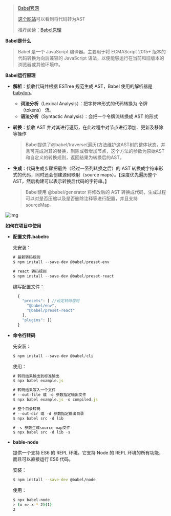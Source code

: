 > [Babel官网](https://www.babeljs.cn/)
>
> [这个网站](https://astexplorer.net/)可以看到将代码转为AST
>
> 推荐阅读：[Babel原理](https://juejin.cn/post/6844903760603398151)

**Babel是什么**

> Babel 是一个 JavaScript 编译器。主要用于将 ECMAScript 2015+ 版本的代码转换为向后兼容的 JavaScript 语法，以便能够运行在当前和旧版本的浏览器或其他环境中。

**Babel运行原理**

- **解析**：接收代码并根据 ESTree 规范生成 AST，Babel 使用的解析器是 [babylon](https://github.com/babel/babylon)。
  - **词法分析**（Lexical Analysis）：把字符串形式的代码转换为 令牌（tokens） 流。
  - **语法分析**（Syntactic Analysis）：会把一个令牌流转换成 AST 的形式

- **转换**：接收 AST 并对其进行遍历，在此过程中对节点进行添加、更新及移除等操作

  > Babel提供了@babel/traverse(遍历)方法维护这AST树的整体状态，并且可完成对其的替换，删除或者增加节点，这个方法的参数为原始AST和自定义的转换规则，返回结果为转换后的AST。

- **生成**：代码生成步骤把最终（经过一系列转换之后）的 AST 转换成字符串形式的代码，同时还会创建源码映射（source maps）。【深度优先遍历整个 AST，然后构建可以表示转换后代码的字符串。】

  > Babel使用 @babel/generator 将修改后的 AST 转换成代码，生成过程可以对是否压缩以及是否删除注释等进行配置，并且支持 sourceMap。

![img](https://user-gold-cdn.xitu.io/2019/1/14/1684a0f660525586?imageView2/0/w/1280/h/960/format/webp/ignore-error/1)

**如何在项目中使用**

- **配置文件.babelrc**

  先安装：

  ```js
  # 最新转码规则
  $ npm install --save-dev @babel/preset-env
  
  # react 转码规则
  $ npm install --save-dev @babel/preset-react
  ```

  编写配置文件：

  ```js
    {
      "presets": [ //设定转码规则
        "@babel/env",
        "@babel/preset-react"
      ],
      "plugins": []
    }
  ```

- **命令行转码**

  先安装：

  ```js
  $ npm install --save-dev @babel/cli
  ```

  使用：

  ```js
  # 转码结果输出到标准输出
  $ npx babel example.js
  
  # 转码结果写入一个文件
  # --out-file 或 -o 参数指定输出文件
  $ npx babel example.js -o compiled.js
  
  # 整个目录转码
  # --out-dir 或 -d 参数指定输出目录
  $ npx babel src -d lib
  
  # -s 参数生成source map文件
  $ npx babel src -d lib -s
  ```

- **bable-node**

  提供一个支持 ES6 的 REPL 环境。它支持 Node 的 REPL 环境的所有功能，而且可以直接运行 ES6 代码。

  安装：

  ```sh
  $ npm install --save-dev @babel/node
  ```

  使用：

  ```bash
  $ npx babel-node
  > (x => x * 2)(1)
  2
  ```

  

